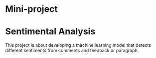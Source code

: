 # Mini-project
# Sentimental Analysis

This project is about developing a machine learning model that detects different sentiments from comments and feedback or paragraph.

